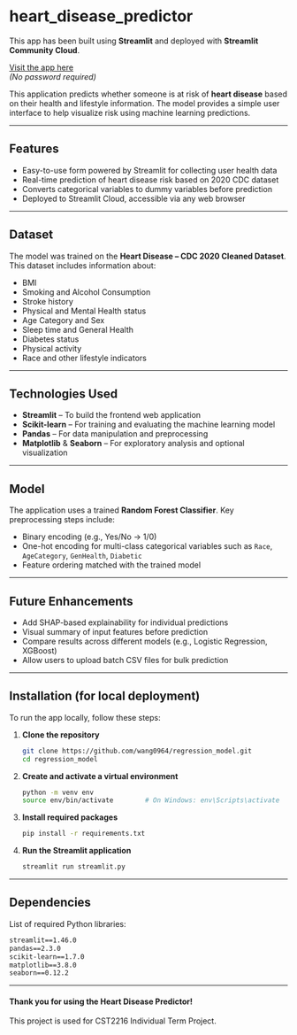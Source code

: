 
# heart_disease_predictor

This app has been built using **Streamlit** and deployed with **Streamlit Community Cloud**.

[Visit the app here](https://assignment-regression.streamlit.app/)  
*(No password required)*

This application predicts whether someone is at risk of **heart disease** based on their health and lifestyle information. The model provides a simple user interface to help visualize risk using machine learning predictions.

---

## Features

- Easy-to-use form powered by Streamlit for collecting user health data
- Real-time prediction of heart disease risk based on 2020 CDC dataset
- Converts categorical variables to dummy variables before prediction
- Deployed to Streamlit Cloud, accessible via any web browser

---

## Dataset

The model was trained on the **Heart Disease – CDC 2020 Cleaned Dataset**. This dataset includes information about:

- BMI
- Smoking and Alcohol Consumption
- Stroke history
- Physical and Mental Health status
- Age Category and Sex
- Sleep time and General Health
- Diabetes status
- Physical activity
- Race and other lifestyle indicators

---

## Technologies Used

- **Streamlit** – To build the frontend web application
- **Scikit-learn** – For training and evaluating the machine learning model
- **Pandas** – For data manipulation and preprocessing
- **Matplotlib** & **Seaborn** – For exploratory analysis and optional visualization

---

## Model

The application uses a trained **Random Forest Classifier**. Key preprocessing steps include:

- Binary encoding (e.g., Yes/No → 1/0)
- One-hot encoding for multi-class categorical variables such as `Race`, `AgeCategory`, `GenHealth`, `Diabetic`
- Feature ordering matched with the trained model

---

## Future Enhancements

- Add SHAP-based explainability for individual predictions
- Visual summary of input features before prediction
- Compare results across different models (e.g., Logistic Regression, XGBoost)
- Allow users to upload batch CSV files for bulk prediction

---

## Installation (for local deployment)

To run the app locally, follow these steps:

1. **Clone the repository**
   ```bash
   git clone https://github.com/wang0964/regression_model.git
   cd regression_model
   ```

2. **Create and activate a virtual environment**
   ```bash
   python -m venv env
   source env/bin/activate        # On Windows: env\Scripts\activate
   ```

3. **Install required packages**
   ```bash
   pip install -r requirements.txt
   ```

4. **Run the Streamlit application**
   ```bash
   streamlit run streamlit.py
   ```

---

## Dependencies

List of required Python libraries:

```txt
streamlit==1.46.0
pandas==2.3.0
scikit-learn==1.7.0
matplotlib==3.8.0
seaborn==0.12.2
```

---

#### Thank you for using the Heart Disease Predictor!  
This project is used for CST2216 Individual Term Project.

